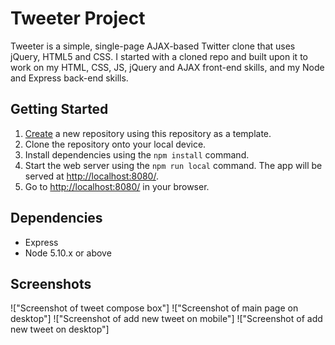 # Tweeter Project

Tweeter is a simple, single-page AJAX-based Twitter clone that uses jQuery, HTML5 and CSS. I started with a cloned repo and built upon it to work on my HTML, CSS, JS, jQuery and AJAX front-end skills, and my Node and Express back-end skills.



## Getting Started

1. [Create](https://docs.github.com/en/repositories/creating-and-managing-repositories/creating-a-repository-from-a-template) a new repository using this repository as a template.
2. Clone the repository onto your local device.
3. Install dependencies using the `npm install` command.
3. Start the web server using the `npm run local` command. The app will be served at <http://localhost:8080/>.
4. Go to <http://localhost:8080/> in your browser.

## Dependencies

- Express
- Node 5.10.x or above

## Screenshots

!["Screenshot of tweet compose box"]
!["Screenshot of main page on desktop"]
!["Screenshot of add new tweet on mobile"]
!["Screenshot of add new tweet on desktop"]
